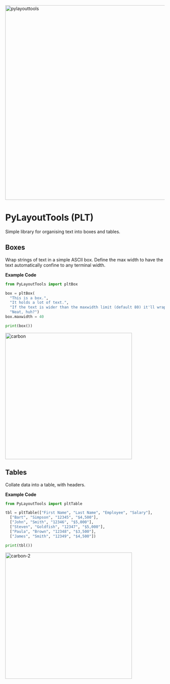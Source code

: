 <img width="2100" height="616" alt="pylayouttools" src="https://github.com/user-attachments/assets/d3ec7f95-d69f-4a8f-be60-102e45c5144c" />

# PyLayoutTools (PLT)
Simple library for organising text into boxes and tables.

## Boxes
Wrap strings of text in a simple ASCII box. Define the max width to have the text automatically confine to any terminal width.

**Example Code**
```python
from PyLayoutTools import pltBox

box = pltBox(
  "This is a box.",
  "It holds a lot of text.",
  "If the text is wider than the maxwidth limit (default 80) it'll wrap the text.",
  "Neat, huh?")
box.maxwidth = 40

print(box())
```
<img width="400" alt="carbon" src="https://github.com/user-attachments/assets/1e2bdeaf-5edd-45fc-969e-da63b07f8992" />

## Tables
Collate data into a table, with headers.

**Example Code**
```python
from PyLayoutTools import pltTable

tbl = pltTable(["First Name", "Last Name", "Employee", "Salary"],
  ["Bart", "Simpson", "12345", "$4,500"], 
  ["John", "Smith", "12346", "$5,000"], 
  ["Steven", "Goldfish", "12347", "$5,000"],
  ["Paula", "Brown", "12348", "$3,500"],
  ["James", "Smith", "12349", "$4,500"])

print(tbl())
```
<img width="400" alt="carbon-2" src="https://github.com/user-attachments/assets/95ccc701-186f-4284-816e-3093d837d75c" />
